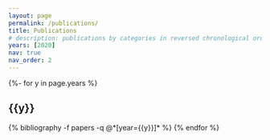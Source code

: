 ```yaml
---
layout: page
permalink: /publications/
title: Publications
# description: publications by categories in reversed chronological order. generated by jekyll-scholar.
years: [2020]
nav: true
nav_order: 2
---
```

<!-- _pages/publications.md -->
<div class="publications">

{%- for y in page.years %}
  <h2 class="year">{{y}}</h2>
  {% bibliography -f papers -q @*[year={{y}}]* %}
{% endfor %}

</div>
